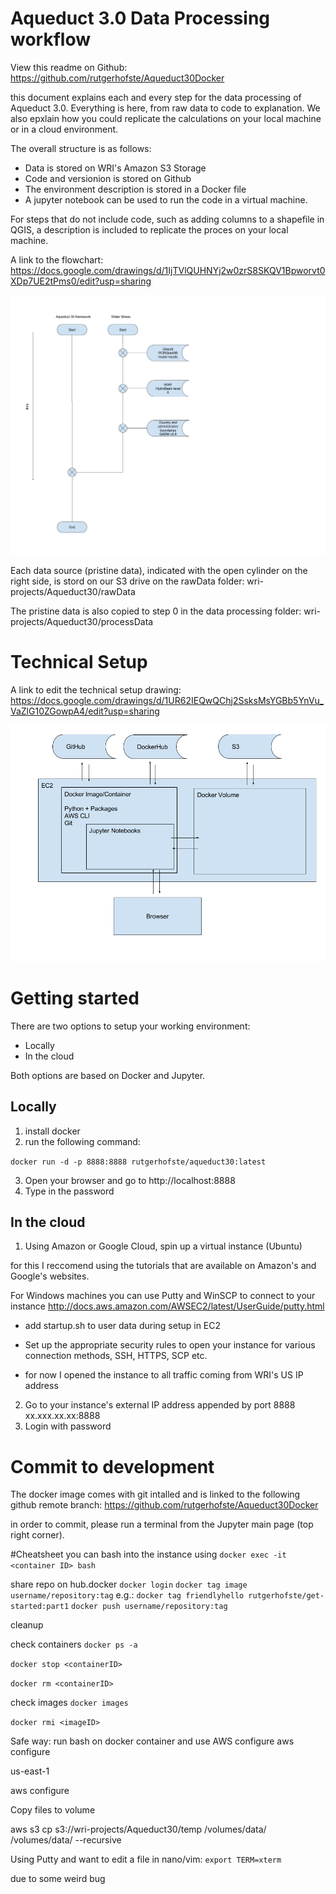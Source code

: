 # Aqueduct 3.0 Data Processing workflow

View this readme on Github: https://github.com/rutgerhofste/Aqueduct30Docker

this document explains each and every step for the data processing of Aqueduct 3.0. Everything is here, from raw data to code to explanation. We also epxlain how you could replicate the calculations on your local machine or in a cloud environment. 

The overall structure is as follows:

* Data is stored on WRI's Amazon S3 Storage
* Code and versionion is stored on Github 
* The environment description is stored in a Docker file 
* A jupyter notebook can be used to run the code in a virtual machine. 

For steps that do not include code, such as adding columns to a shapefile in QGIS, a description is included to replicate the proces on your local machine.  


A link to the flowchart:
https://docs.google.com/drawings/d/1IjTVlQUHNYj2w0zrS8SKQV1Bpworvt0XDp7UE2tPms0/edit?usp=sharing

![Flowchart](/other/flowchart.png)

Each data source (pristine data), indicated with the open cylinder on the right side, is stord on our S3 drive on the rawData folder: wri-projects/Aqueduct30/rawData

The pristine data is also copied to step 0 in the data processing folder: wri-projects/Aqueduct30/processData

# Technical Setup

A link to edit the technical setup drawing:
https://docs.google.com/drawings/d/1UR62IEQwQChj2SsksMsYGBb5YnVu_VaZlG10ZGowpA4/edit?usp=sharing

![Setup](/other/setup.png)


# Getting started

There are two options to setup your working environment:

* Locally
* In the cloud

Both options are based on Docker and Jupyter. 

## Locally 

1. install docker 
2. run the following command: 

`docker run -d -p 8888:8888 rutgerhofste/aqueduct30:latest`

3. Open your browser and go to http://localhost:8888
4. Type in the password

## In the cloud

1. Using Amazon or Google Cloud, spin up a virtual instance (Ubuntu)

for this I reccomend using the tutorials that are available on Amazon's and Google's websites. 

For Windows machines you can use Putty and WinSCP to connect to your instance
http://docs.aws.amazon.com/AWSEC2/latest/UserGuide/putty.html 

* add startup.sh to user data during setup in EC2

* Set up the appropriate security rules to open your instance for various connection methods, SSH, HTTPS, SCP etc.

* for now I opened the instance to all traffic coming from WRI's US IP address 

2. Go to your instance's external IP address appended by port 8888 xx.xxx.xx.xx:8888 
3. Login with password



# Commit to development

The docker image comes with git intalled and is linked to the following github remote branch:
https://github.com/rutgerhofste/Aqueduct30Docker

in order to commit, please run a terminal from the Jupyter main page (top right corner). 

#Cheatsheet
you can bash into the instance using 
`docker exec -it <container ID> bash`


share repo on hub.docker
`docker login`
`docker tag image username/repository:tag`
e.g.: `docker tag friendlyhello rutgerhofste/get-started:part1`
`docker push username/repository:tag`





cleanup

check containers
`docker ps -a`


`docker stop <containerID>`

`docker rm <containerID>`

check images
`docker images`

`docker rmi <imageID>`




Safe way:
run bash on docker container and use AWS configure
aws configure

us-east-1


aws configure 

Copy files to volume 

aws s3 cp s3://wri-projects/Aqueduct30/temp  /volumes/data/ /volumes/data/ --recursive


Using Putty and want to edit a file in nano/vim: 
`export TERM=xterm` 

due to some weird bug










